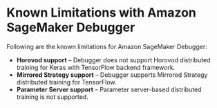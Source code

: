 # Known Limitations with Amazon SageMaker Debugger<a name="debugger-known-limitations"></a>

Following are the known limitations for Amazon SageMaker Debugger:
+ **Horovod support** – Debugger does not support Horovod distributed training for Keras with TensorFlow backend framework\.
+ **Mirrored Strategy support** – Debugger supports Mirrored Strategy distributed training for TensorFlow\.
+ **Parameter Server support** – Parameter server\-based distributed training is not supported\.